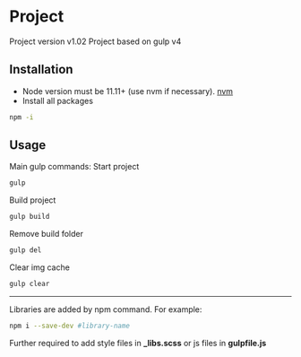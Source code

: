 # Project
Project version v1.02
Project based on gulp v4

## Installation

* Node version must be 11.11+ (use nvm if necessary). [nvm](https://github.com/creationix/nvm)
* Install all packages
```bash
npm -i
```

## Usage

Main gulp commands:
Start project
```bash
gulp
```
Build project
```bash
gulp build
```
Remove build folder
```bash
gulp del
```
Clear img cache
```bash
gulp clear
```
___

Libraries are added by npm command. For example:
```bash
npm i --save-dev #library-name
```
Further required to add style files in **_libs.scss** or js files in **gulpfile.js**

